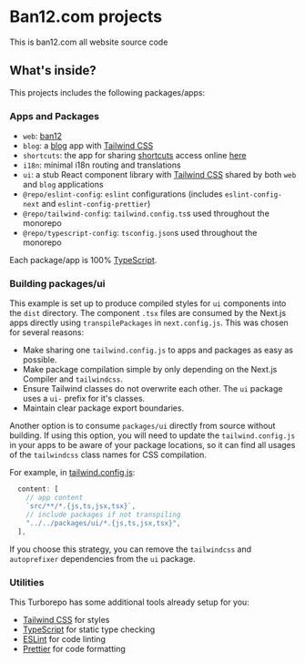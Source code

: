 # Ban12.com projects

This is ban12.com all website source code

## What's inside?

This projects includes the following packages/apps:

### Apps and Packages

- `web`: [ban12](https://ban12.com/)
- `blog`: a [blog](https://blog.ban12.com/) app with [Tailwind CSS](https://tailwindcss.com/)
- `shortcuts`: the app for sharing [shortcuts](https://support.apple.com/guide/shortcuts/welcome/ios) access online [here](https://shortcuts.ban12.com/)
- `i18n`: minimal i18n routing and translations
- `ui`: a stub React component library with [Tailwind CSS](https://tailwindcss.com/) shared by both `web` and `blog` applications
- `@repo/eslint-config`: `eslint` configurations (includes `eslint-config-next` and `eslint-config-prettier`)
- `@repo/tailwind-config`: `tailwind.config.ts`s used throughout the monorepo
- `@repo/typescript-config`: `tsconfig.json`s used throughout the monorepo

Each package/app is 100% [TypeScript](https://www.typescriptlang.org/).

### Building packages/ui

This example is set up to produce compiled styles for `ui` components into the `dist` directory. The component `.tsx` files are consumed by the Next.js apps directly using `transpilePackages` in `next.config.js`. This was chosen for several reasons:

- Make sharing one `tailwind.config.js` to apps and packages as easy as possible.
- Make package compilation simple by only depending on the Next.js Compiler and `tailwindcss`.
- Ensure Tailwind classes do not overwrite each other. The `ui` package uses a `ui-` prefix for it's classes.
- Maintain clear package export boundaries.

Another option is to consume `packages/ui` directly from source without building. If using this option, you will need to update the `tailwind.config.js` in your apps to be aware of your package locations, so it can find all usages of the `tailwindcss` class names for CSS compilation.

For example, in [tailwind.config.js](packages/tailwind-config/tailwind.config.js):

```js
  content: [
    // app content
    `src/**/*.{js,ts,jsx,tsx}`,
    // include packages if not transpiling
    "../../packages/ui/*.{js,ts,jsx,tsx}",
  ],
```

If you choose this strategy, you can remove the `tailwindcss` and `autoprefixer` dependencies from the `ui` package.

### Utilities

This Turborepo has some additional tools already setup for you:

- [Tailwind CSS](https://tailwindcss.com/) for styles
- [TypeScript](https://www.typescriptlang.org/) for static type checking
- [ESLint](https://eslint.org/) for code linting
- [Prettier](https://prettier.io) for code formatting
